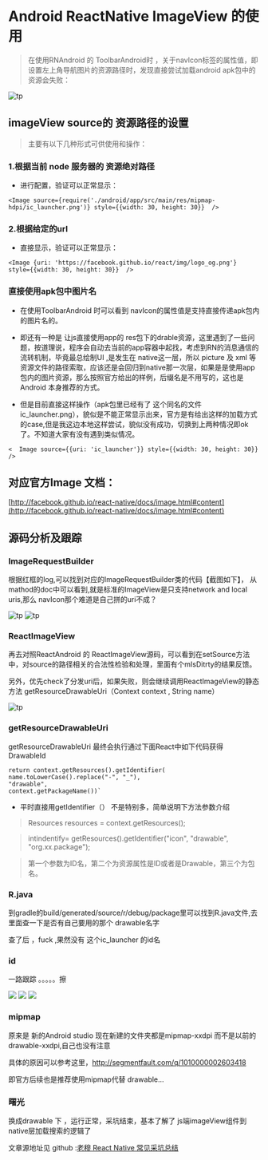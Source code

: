 
# Android ReactNative ImageView 的使用

> 在使用RNAndroid 的 ToolbarAndroid时 ，关于navIcon标签的属性值，即设置左上角导航图片的资源路径时，发现直接尝试加载android apk包中的资源会失败：

![tp](http://s10.sinaimg.cn/mw690/001qH9BXgy6YmkDPml349&690)
## imageView source的 资源路径的设置
> 主要有以下几种形式可供使用和操作：

### 1.根据当前 node 服务器的 资源绝对路径
* 进行配置，验证可以正常显示：

`<Image source={require('./android/app/src/main/res/mipmap-hdpi/ic_launcher.png')} style={{width: 30, height: 30}}  />`
        


### 2.根据给定的url
* 直接显示，验证可以正常显示：

`<Image {uri: 'https://facebook.github.io/react/img/logo_og.png'} style={{width: 30, height: 30}}  />`
        
### 直接使用apk包中图片名

* 在使用ToolbarAndroid 时可以看到 navIcon的属性值是支持直接传递apk包内的图片名的。

* 即还有一种是 让js直接使用app的 res包下的drable资源，这里遇到了一些问题，按道理说，程序会自动去当前的app容器中起找，考虑到RN的消息通信的流转机制，毕竟最总绘制UI ,是发生在 native这一层，所以 picture 及 xml 等资源文件的路径索取，应该还是会回归到native那一次层，如果是是使用app包内的图片资源，那么按照官方给出的样例，后缀名是不用写的，这也是Android 本身推荐的方式。

* 但是目前直接这样操作（apk包里已经有了 这个同名的文件ic_launcher.png），貌似是不能正常显示出来，官方是有给出这样的加载方式的case,但是我这边本地这样尝试，貌似没有成功，切换到上两种情况即ok了。不知道大家有没有遇到类似情况。

`<  Image source={{uri: 'ic_launcher'}} style={{width: 30, height: 30}} />`


## 对应官方Image 文档：
[http://facebook.github.io/react-native/docs/image.html#content](http://facebook.github.io/react-native/docs/image.html#content)


## 源码分析及跟踪

### ImageRequestBuilder
根据红框的log,可以找到对应的ImageRequestBuilder类的代码【截图如下】，
从mathod的doc中可以看到,就是标准的ImageView是只支持network and local uris,那么 navIcon那个难道是自己拼的uri不成？

![tp](http://s2.sinaimg.cn/mw690/001qH9BXgy6Ymmq55CNb1&690)
![tp](http://s15.sinaimg.cn/mw690/001qH9BXgy6Ymmq8j1Ace&690)




### ReactImageView
再去对照ReactAndroid 的 ReactImageView源码，可以看到在setSource方法中，对source的路径相关的合法性检验和处理，里面有个mIsDitrty的结果反馈。

另外，优先check了分发uri后，如果失败，则会继续调用ReactImageView的静态方法 getResourceDrawableUri（Context context , String name）

![tp](http://s10.sinaimg.cn/mw690/001qH9BXgy6YmmQzrJv59&690)

### getResourceDrawableUri
getResourceDrawableUri 最终会执行通过下面React中如下代码获得DrawableId

	return context.getResources().getIdentifier(
	name.toLowerCase().replace("-", "_"),
	"drawable",
	context.getPackageName())`

* 平时直接用getIdentifier（） 不是特别多，简单说明下方法参数介绍

> Resources resources = context.getResources();
 
>intindentify= getResources().getIdentifier("icon", "drawable", "org.xx.package");

> 第一个参数为ID名，第二个为资源属性是ID或者是Drawable，第三个为包名。 

### R.java
到gradle的build/generated/source/r/debug/package里可以找到R.java文件,去里面查一下是否有自己要用的那个 drawable名字

查了后 ，fuck ,果然没有 这个ic_launcher 的id名



### id
一路跟踪 。。。。。擦

![](http://s11.sinaimg.cn/mw690/001qH9BXgy6YmoZpFLIba&690)
![](http://s1.sinaimg.cn/mw690/001qH9BXgy6YmoZutfq90&690)
![](http://s5.sinaimg.cn/mw690/001qH9BXgy6YmoZycRu64&690)



### mipmap
原来是 新的Android studio 现在新建的文件夹都是mipmap-xxdpi 而不是以前的drawable-xxdpi,自己也没有注意

具体的原因可以参考这里，http://segmentfault.com/q/1010000002603418

即官方后续也是推荐使用mipmap代替 drawable...

### 曙光
换成drawable 下 ，运行正常，采坑结束，基本了解了 js端imageView组件到native层加载搜索的逻辑了


文章源地址见 github :[老穆 React Native 常见采坑总结](https://github.com/yipengmu/ReactNative_Android_QA/blob/master/README.md)
